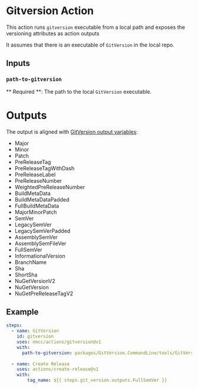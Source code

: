 # Gitversion Action

This action runs `gitversion` executable from a local path and exposes the versioning attributes as action outputs

It assumes that there is an executable of `GitVersion` in the local repo.

## Inputs

### `path-to-gitversion`

** Required **: The path to the local `GitVersion` executable.

# Outputs

The output is aligned with [GitVersion output variables](https://gitversion.readthedocs.io/en/latest/more-info/variables/):

* Major
* Minor
* Patch
* PreReleaseTag
* PreReleaseTagWithDash
* PreReleaseLabel
* PreReleaseNumber
* WeightedPreReleaseNumber
* BuildMetaData
* BuildMetaDataPadded
* FullBuildMetaData
* MajorMinorPatch
* SemVer
* LegacySemVer
* LegacySemVerPadded
* AssemblySemVer
* AssemblySemFileVer
* FullSemVer
* InformationalVersion
* BranchName
* Sha
* ShortSha
* NuGetVersionV2
* NuGetVersion
* NuGetPreReleaseTagV2

## Example

```yaml
steps:
  - name: GitVersion
    id: gitversion
    uses: nmcc/actions/gitversion@v1
    with:
      path-to-gitversion: packages/GitVersion.CommandLine/tools/GitVersion.exe
  
  - name: Create Release
    uses: actions/create-release@v1
    with:
        tag_name: ${{ steps.git_version.outputs.FullSemVer }}
  
```
